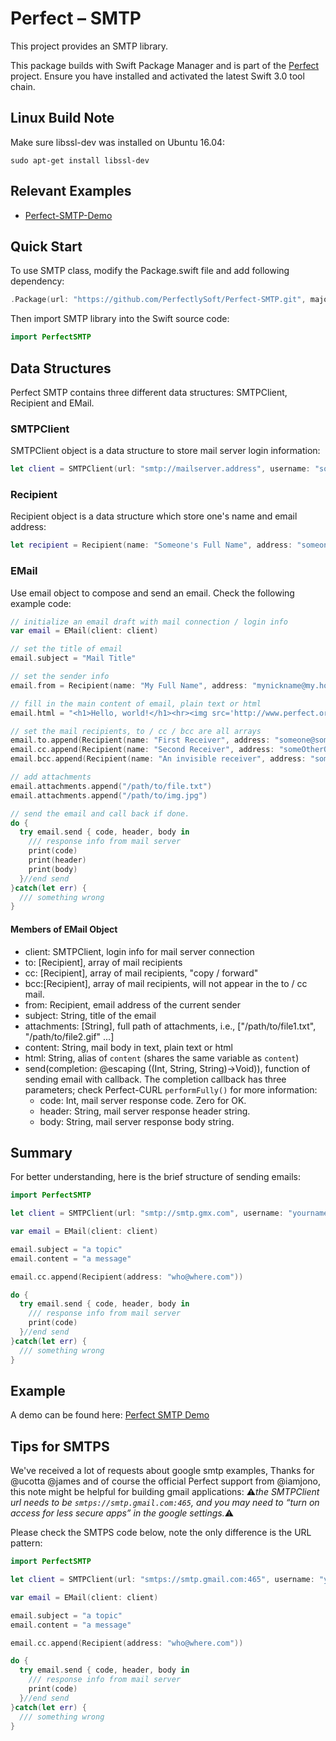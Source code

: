# Perfect – SMTP


This project provides an SMTP library.

This package builds with Swift Package Manager and is part of the [Perfect](https://github.com/PerfectlySoft/Perfect) project. Ensure you have installed and activated the latest Swift 3.0 tool chain.

## Linux Build Note

Make sure libssl-dev was installed on Ubuntu 16.04:

```
sudo apt-get install libssl-dev
```

## Relevant Examples

* [Perfect-SMTP-Demo](https://github.com/PerfectExamples/Perfect-SMTP-Demo)


## Quick Start

To use SMTP class, modify the Package.swift file and add following dependency:

``` swift
.Package(url: "https://github.com/PerfectlySoft/Perfect-SMTP.git", majorVersion: 1, minor: 0)
```

Then import SMTP library into the Swift source code:

``` swift
import PerfectSMTP
```

## Data Structures

Perfect SMTP contains three different data structures: SMTPClient, Recipient and EMail.

### SMTPClient

SMTPClient object is a data structure to store mail server login information:

``` swift
let client = SMTPClient(url: "smtp://mailserver.address", username: "someone@some.where", password:"secret")
```

### Recipient

Recipient object is a data structure which store one's name and email address:

``` swift
let recipient = Recipient(name: "Someone's Full Name", address: "someone@some.where")
```

### EMail

Use email object to compose and send an email. Check the following example code:

``` swift
// initialize an email draft with mail connection / login info
var email = EMail(client: client)

// set the title of email
email.subject = "Mail Title"

// set the sender info
email.from = Recipient(name: "My Full Name", address: "mynickname@my.home")

// fill in the main content of email, plain text or html
email.html = "<h1>Hello, world!</h1><hr><img src='http://www.perfect.org/images/perfect-logo-2-0.svg'>"

// set the mail recipients, to / cc / bcc are all arrays
email.to.append(Recipient(name: "First Receiver", address: "someone@some.where"))
email.cc.append(Recipient(name: "Second Receiver", address: "someOtherOne@some.where"))
email.bcc.append(Recipient(name: "An invisible receiver", address: "someoneElse@some.where"))

// add attachments
email.attachments.append("/path/to/file.txt")
email.attachments.append("/path/to/img.jpg")

// send the email and call back if done.
do {
  try email.send { code, header, body in
    /// response info from mail server
    print(code)
    print(header)
    print(body)
  }//end send
}catch(let err) {
  /// something wrong
}
```

#### Members of EMail Object

- client: SMTPClient, login info for mail server connection
- to: [Recipient], array of mail recipients
- cc: [Recipient], array of mail recipients, "copy / forward"
- bcc:[Recipient], array of mail recipients, will not appear in the to / cc mail.
- from: Recipient, email address of the current sender
- subject: String, title of the email
- attachments: [String], full path of attachments, i.e., ["/path/to/file1.txt", "/path/to/file2.gif" ...]
- content: String, mail body in text, plain text or html
- html: String, alias of `content` (shares the same variable as `content`)
- send(completion: @escaping ((Int, String, String)->Void)), function of sending email with callback. The completion callback has three parameters; check Perfect-CURL `performFully()` for more information:
  - code: Int, mail server response code. Zero for OK.
  - header: String, mail server response header string.
  - body: String, mail server response body string.

## Summary

For better understanding, here is the brief structure of sending emails:

``` swift
import PerfectSMTP

let client = SMTPClient(url: "smtp://smtp.gmx.com", username: "yourname@youraddress.com", password:"yourpassword")

var email = EMail(client: client)

email.subject = "a topic"
email.content = "a message"

email.cc.append(Recipient(address: "who@where.com"))

do {
  try email.send { code, header, body in
    /// response info from mail server
    print(code)
  }//end send
}catch(let err) {
  /// something wrong
}
```

## Example

A demo can be found here:
[Perfect SMTP Demo](https://github.com/PerfectExamples/Perfect-SMTP-Demo)

## Tips for SMTPS

We've received a lot of requests about google smtp examples, Thanks for @ucotta @james and of course the official Perfect support from @iamjono, this note might be helpful for building gmail applications: ⚠️*the SMTPClient url needs to be `smtps://smtp.gmail.com:465`, and you may need to “turn on access for less secure apps” in the google settings.*⚠️

Please check the SMTPS code below, note the only difference is the URL pattern:

``` swift
import PerfectSMTP

let client = SMTPClient(url: "smtps://smtp.gmail.com:465", username: "yourname@gmail.com", password:"yourpassword")

var email = EMail(client: client)

email.subject = "a topic"
email.content = "a message"

email.cc.append(Recipient(address: "who@where.com"))

do {
  try email.send { code, header, body in
    /// response info from mail server
    print(code)
  }//end send
}catch(let err) {
  /// something wrong
}
```